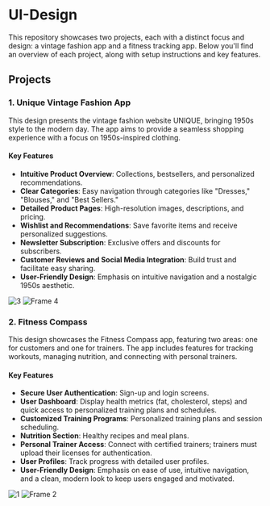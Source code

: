 # UI-Design

This repository showcases two projects, each with a distinct focus and design: a vintage fashion app and a fitness tracking app. Below you'll find an overview of each project, along with setup instructions and key features.

## Projects

### 1. Unique Vintage Fashion App

This design presents the vintage fashion website UNIQUE, bringing 1950s style to the modern day. The app aims to provide a seamless shopping experience with a focus on 1950s-inspired clothing.

#### Key Features

- **Intuitive Product Overview**: Collections, bestsellers, and personalized recommendations.
- **Clear Categories**: Easy navigation through categories like "Dresses," "Blouses," and "Best Sellers."
- **Detailed Product Pages**: High-resolution images, descriptions, and pricing.
- **Wishlist and Recommendations**: Save favorite items and receive personalized suggestions.
- **Newsletter Subscription**: Exclusive offers and discounts for subscribers.
- **Customer Reviews and Social Media Integration**: Build trust and facilitate easy sharing.
- **User-Friendly Design**: Emphasis on intuitive navigation and a nostalgic 1950s aesthetic.

![3](https://github.com/user-attachments/assets/4f91482c-156e-44e8-94f8-f20db34c0f59)
![Frame 4](https://github.com/user-attachments/assets/af939db9-8c26-459a-8346-9248c07d1254)



### 2. Fitness Compass

This design showcases the Fitness Compass app, featuring two areas: one for customers and one for trainers. The app includes features for tracking workouts, managing nutrition, and connecting with personal trainers.

#### Key Features

- **Secure User Authentication**: Sign-up and login screens.
- **User Dashboard**: Display health metrics (fat, cholesterol, steps) and quick access to personalized training plans and schedules.
- **Customized Training Programs**: Personalized training plans and session scheduling.
- **Nutrition Section**: Healthy recipes and meal plans.
- **Personal Trainer Access**: Connect with certified trainers; trainers must upload their licenses for authentication.
- **User Profiles**: Track progress with detailed user profiles.
- **User-Friendly Design**: Emphasis on ease of use, intuitive navigation, and a clean, modern look to keep users engaged and motivated.

![1](https://github.com/user-attachments/assets/d9c0f44b-2821-4c79-9d18-75f3cc12fff0)
![Frame 2](https://github.com/user-attachments/assets/b11473cc-e76b-4c43-ae4e-fd2521341512)

